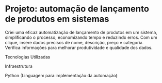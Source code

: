 # Projeto: automação de lançamento de produtos em sistemas
 Criei uma eficaz automatização de lançamento de produtos em um sistema, simplificando o processo, economizando tempo e reduzindo erros. Com um clique, insere dados precisos de nome, descrição, preço e categoria. Verifica informações para melhorar produtividade e qualidade dos dados.

Tecnologias Utilizadas

Infraestrutura

Python (Linguagem para implementação da automação)
